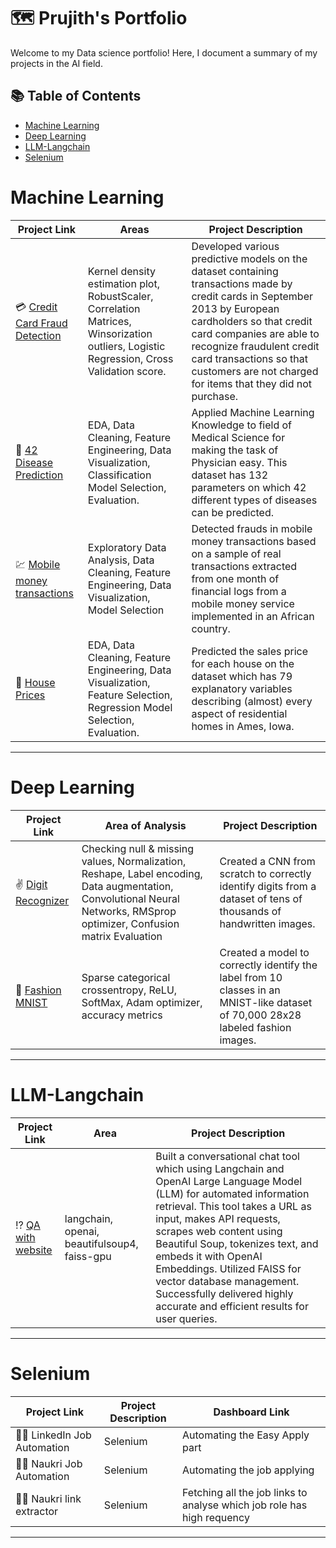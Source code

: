 # 🗺 Prujith's Portfolio

Welcome to my Data science portfolio! Here, I document a summary of my projects in the AI field.

## 📚 Table of Contents
- [Machine Learning](#Machine-Learning)
- [Deep Learning](#Deep-Learning)
- [LLM-Langchain](#LLM-Langchain)
- [Selenium](#Selenium)

# Machine Learning

| Project Link | Areas | Project Description | 
|---|---|---|
| 💳 [Credit Card Fraud Detection](https://github.com/prujith/DataScience_Projects/blob/main/Credit_Card_Fraud_Detection.ipynb) |  Kernel density estimation plot, RobustScaler, Correlation Matrices, Winsorization outliers, Logistic Regression, Cross Validation score. | Developed various predictive models on the dataset containing transactions made by credit cards in September 2013 by European cardholders so that credit card companies are able to recognize fraudulent credit card transactions so that customers are not charged for items that they did not purchase. |
| 🦠 [42 Disease Prediction](https://github.com/prujith/DataScience_Projects/blob/main/Disease_Prediction.ipynb) | EDA, Data Cleaning, Feature Engineering, Data Visualization, Classification Model Selection, Evaluation. | Applied Machine Learning Knowledge to field of Medical Science for making the task of Physician easy. This dataset has 132 parameters on which 42 different types of diseases can be predicted. |
| 💹 [Mobile money transactions](https://github.com/prujith/DataScience_Projects/blob/main/Fraud_Transactions_Detection.ipynb) | Exploratory Data Analysis, Data Cleaning, Feature Engineering, Data Visualization, Model Selection | Detected frauds in mobile money transactions based on a sample of real transactions extracted from one month of financial logs from a mobile money service implemented in an African country. |
| 🏡 [House Prices](https://github.com/prujith/DataScience_Projects/blob/main/House_Price_Prediction.ipynb) | EDA, Data Cleaning, Feature Engineering, Data Visualization, Feature Selection, Regression Model Selection, Evaluation. | Predicted the sales price for each house on the dataset which has 79 explanatory variables describing (almost) every aspect of residential homes in Ames, Iowa. |

***

# Deep Learning

| Project Link | Area of Analysis | Project Description | 
|---|---|---|
| ✌ [Digit Recognizer](https://github.com/prujith/DataScience_Projects/blob/main/Digit_Recognizer.ipynb) |  Checking null & missing values, Normalization, Reshape, Label encoding, Data augmentation, Convolutional Neural Networks, RMSprop optimizer, Confusion matrix Evaluation | Created a CNN from scratch to correctly identify digits from a dataset of tens of thousands of handwritten images. |
| 👕 [Fashion MNIST](https://github.com/prujith/DataScience_Projects/blob/main/Fashion_MNIST.ipynb) | Sparse categorical crossentropy, ReLU, SoftMax, Adam optimizer, accuracy metrics | Created a model to correctly identify the label from 10 classes in an MNIST-like dataset of 70,000 28x28 labeled fashion images. |

***

# LLM-Langchain

| Project Link | Area | Project Description |
|---|---|---|
| ⁉ [QA with website](https://github.com/prujith/LLM-Langchain-Projects/blob/main/QA%20with%20Website.ipynb) | langchain, openai, beautifulsoup4, faiss-gpu | Built a conversational chat tool which using Langchain and OpenAI Large Language Model (LLM) for automated information retrieval. This tool takes a URL as input, makes API requests, scrapes web content using Beautiful Soup, tokenizes text, and embeds it with OpenAI Embeddings. Utilized FAISS for vector database management. Successfully delivered highly accurate and efficient results for user queries. | 

***

# Selenium

| Project Link | Project Description | Dashboard Link |
|---|---|---|
| 🏄‍♂️ LinkedIn Job Automation | Selenium | Automating the Easy Apply part |
| 🧙‍♂️ Naukri Job Automation | Selenium | Automating the job applying |
| 🦸‍♂️ Naukri link extractor | Selenium | Fetching all the job links to analyse which job role has high requency |

***
